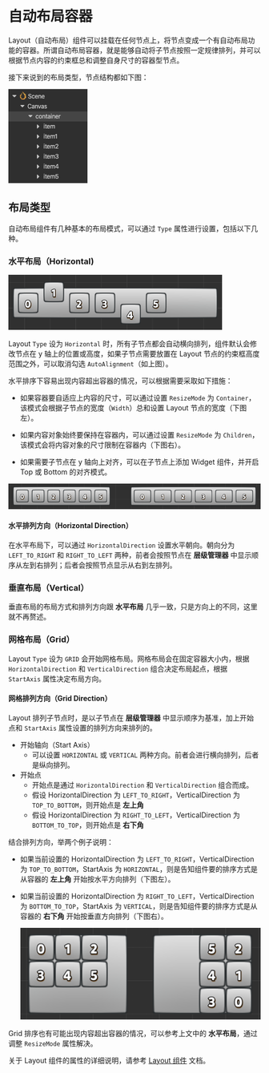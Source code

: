 # 自动布局容器

Layout（自动布局）组件可以挂载在任何节点上，将节点变成一个有自动布局功能的容器。所谓自动布局容器，就是能够自动将子节点按照一定规律排列，并可以根据节点内容的约束框总和调整自身尺寸的容器型节点。

接下来说到的布局类型，节点结构都如下图：

![layout-node](auto-layout/layout-node.png)

## 布局类型

自动布局组件有几种基本的布局模式，可以通过 `Type` 属性进行设置，包括以下几种。

### 水平布局（Horizontal)

![horizontal-no-align](auto-layout/horizontal-no-align.png)

Layout `Type` 设为 `Horizontal` 时，所有子节点都会自动横向排列，组件默认会修改节点在 y 轴上的位置或高度，如果子节点需要放置在 Layout 节点的约束框高度范围之外，可以取消勾选 `AutoAlignment`（如上图）。

水平排序下容易出现内容超出容器的情况，可以根据需要采取如下措施：

  - 如果容器要自适应上内容的尺寸，可以通过设置 `ResizeMode` 为 `Container`，该模式会根据子节点的宽度（`Width`）总和设置 Layout 节点的宽度（下图左）。

  - 如果内容对象始终要保持在容器内，可以通过设置 `ResizeMode` 为 `Children`，该模式会将内容对象的尺寸限制在容器内（下图右）。

  - 如果需要子节点在 y 轴向上对齐，可以在子节点上添加 Widget 组件，并开启 Top 或 Bottom 的对齐模式。

![horizontal-resizemode](auto-layout/horizontal-resizemode.png)

#### 水平排列方向（Horizontal Direction）

在水平布局下，可以通过 `HorizontalDirection` 设置水平朝向。朝向分为 `LEFT_TO_RIGHT` 和 `RIGHT_TO_LEFT` 两种，前者会按照节点在 **层级管理器** 中显示顺序从左到右排列；后者会按照节点显示从右到左排列。

### 垂直布局（Vertical）

垂直布局的布局方式和排列方向跟 **水平布局** 几乎一致，只是方向上的不同，这里就不再赘述。

### 网格布局（Grid）

Layout `Type` 设为 `GRID` 会开始网格布局。网格布局会在固定容器大小内，根据 `HorizontalDirection` 和 `VerticalDirection` 组合决定布局起点，根据 `StartAxis` 属性决定布局方向。

#### 网格排列方向（Grid Direction）

Layout 排列子节点时，是以子节点在 **层级管理器** 中显示顺序为基准，加上开始点和 `StartAxis` 属性设置的排列方向来排列的。

- 开始轴向（Start Axis）
  - 可以设置 `HORIZONTAL` 或 `VERTICAL` 两种方向。前者会进行横向排列，后者是纵向排列。
- 开始点
  - 开始点是通过 `HorizontalDirection` 和 `VerticalDirection` 组合而成。
  - 假设 HorizontalDirection 为 `LEFT_TO_RIGHT`，VerticalDirection 为 `TOP_TO_BOTTOM`，则开始点是 **左上角**
  - 假设 HorizontalDirection 为 `RIGHT_TO_LEFT`，VerticalDirection 为 `BOTTOM_TO_TOP`，则开始点是 **右下角**

结合排列方向，举两个例子说明：

- 如果当前设置的 HorizontalDirection 为 `LEFT_TO_RIGHT`，VerticalDirection 为 `TOP_TO_BOTTOM`，StartAxis 为 `HORIZONTAL`，则是告知组件要的排序方式是从容器的 **左上角** 开始按水平方向排列（下图左）。

- 如果当前设置的 HorizontalDirection 为 `RIGHT_TO_LEFT`，VerticalDirection 为 `BOTTOM_TO_TOP`，StartAxis 为 `VERTICAL`，则是告知组件要的排序方式是从容器的 **右下角** 开始按垂直方向排列（下图右）。

  ![grid-layout](auto-layout/grid-layout.png)

Grid 排序也有可能出现内容超出容器的情况，可以参考上文中的 **水平布局**，通过调整 `ResizeMode` 属性解决。

关于 Layout 组件的属性的详细说明，请参考 [Layout 组件](../editor/layout.md) 文档。
